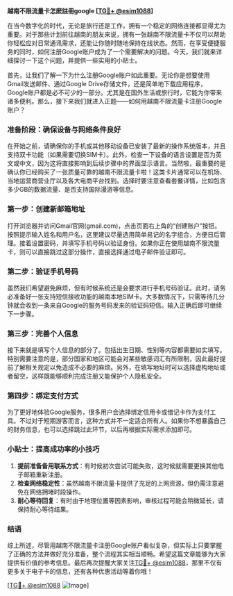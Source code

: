 **越南不限流量卡怎麽註冊google [[TG💪+ @esim1088](https://t.me/s/esim1088)]**

在当今数字化的时代，无论是旅行还是工作，拥有一个稳定的网络连接都显得尤为重要。对于那些计划前往越南的朋友来说，拥有一张越南不限流量卡不仅可以帮助你轻松应对日常通讯需求，还能让你随时随地保持在线状态。然而，在享受便捷服务的同时，如何注册Google账户成为了一个需要解决的问题。今天，我们就来详细探讨一下这个问题，并提供一些实用的小贴士。

首先，让我们了解一下为什么注册Google账户如此重要。无论你是想要使用Gmail发送邮件、通过Google Drive存储文件，还是简单地下载应用程序，Google账户都是必不可少的一部分。尤其是在国外生活或旅行时，它能为你带来诸多便利。那么，接下来我们就进入正题——如何用越南不限流量卡注册Google账户？

### 准备阶段：确保设备与网络条件良好

在开始之前，请确保你的手机或其他移动设备已安装了最新的操作系统版本，并且支持双卡功能（如果需要切换SIM卡）。此外，检查一下设备的语言设置是否为英文或中文，因为这将直接影响到后续步骤中的界面显示语言。当然啦，最重要的是确认你已经购买了一张质量可靠的越南不限流量卡啦！这类卡片通常可以在机场、当地运营商营业厅以及各大电商平台找到。选择时要注意查看套餐详情，比如包含多少GB的数据流量、是否支持国际漫游等信息。

### 第一步：创建新邮箱地址

打开浏览器并访问Gmail官网(gmail.com)，点击页面右上角的“创建账户”按钮。按照提示输入姓名和用户名，这里建议尽量选用简单易记的名字组合，方便日后管理。接着设置密码，并填写手机号码以验证身份。如果你正在使用越南不限流量卡，则可以直接跳过这部分操作，直接选择通过电子邮件验证即可。

### 第二步：验证手机号码

虽然我们希望避免麻烦，但有时候系统还是会要求进行手机号码验证。此时，请务必准备好一张支持短信接收功能的越南本地SIM卡。大多数情况下，只需等待几分钟就会收到一条来自Google的服务号码发来的验证码短信。输入正确后即可继续下一步骤。

### 第三步：完善个人信息

接下来就是填写个人信息的部分了。包括出生日期、性别等内容都需要如实填写。特别需要注意的是，部分国家和地区可能会对某些敏感词汇有所限制，因此最好提前了解相关规定以免造成不必要的麻烦。另外，在填写地址时可以选择虚构地址或者留空，这样既能够顺利完成注册又能保护个人隐私安全。

### 第四步：绑定支付方式

为了更好地体验Google服务，很多用户会选择绑定信用卡或借记卡作为支付工具。不过对于短期游客而言，这种方式并不一定适合所有人。如果你不想暴露自己的财务信息，也可以选择跳过此环节，以后再根据实际需求添加即可。

### 小贴士：提高成功率的小技巧

1. **提前准备备用联系方式**：有时候初次尝试可能失败，这时候就需要更换其他电子邮箱重新注册。
2. **检查网络稳定性**：虽然越南不限流量卡提供了充足的上网资源，但仍需注意避免在网络拥堵时段操作。
3. **耐心等待回复**：有时由于地理位置等因素影响，审核过程可能会稍微延长，请保持耐心等待结果。

### 结语

综上所述，尽管用越南不限流量卡注册Google账户看似复杂，但实际上只要掌握了正确的方法并做好充分准备，整个流程其实相当顺畅。希望这篇文章能够为大家提供有价值的参考信息。最后再次提醒大家关注[TG💪+ @esim1088](https://t.me/s/esim1088)，那里不仅有更多关于电子卡的信息，还有各种优惠活动等着你哦！

[[TG💪+ @esim1088](https://t.me/s/esim1088) ![Image](https://i.postimg.cc/4NQfJmqS/Snipaste-2025-05-13-00-14-12.png)]